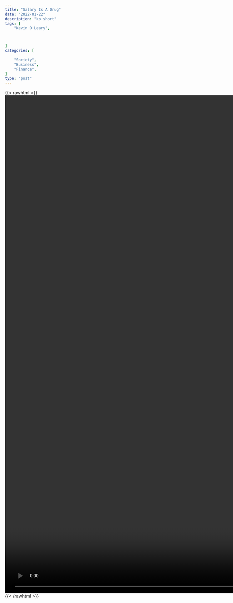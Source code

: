 ```yaml
---
title: "Salary Is A Drug"
date: "2022-01-22"
description: "ko short"
tags: [
    "Kevin O'Leary",



]
categories: [
    
    "Society",
    "Business",
    "Finance",
]
type: "post"
---
```

{{< rawhtml >}}
    <video style="height:40vh;width:auto" overflow="hidden" controls>
        <source src="https://clips.dev00ps.com/Kevin%20O%27Leary/salary_is_a_drug.mp4" type="video/mp4"> 
    </video>
{{< /rawhtml >}}